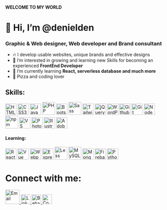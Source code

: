 #### WELCOME TO MY WORLD
# 👋 Hi, I’m @denielden
### Graphic & Web designer, Web developer and Brand consultant

- 🔥 I develop usable websites, unique brands and effective designs
- 👀 I’m interested in growing and learning new Skills for becoming an experienced **FrontEnd Developer**
- 🌱 I’m currently learning **React, serverless database and much more**
- 🍕 Pizza and coding lover 


## Skills:
<div align="left">
  <img alt="HTML5" src="https://cdn.jsdelivr.net/gh/devicons/devicon/icons/html5/html5-original.svg" width="35">
  <img alt="CSS3" src="https://cdn.jsdelivr.net/gh/devicons/devicon/icons/css3/css3-original.svg" width="35">
  <img alt="JavaScript" src="https://cdn.jsdelivr.net/gh/devicons/devicon/icons/javascript/javascript-original.svg" width="35">
  <img alt="PHP" src="https://cdn.jsdelivr.net/gh/devicons/devicon/icons/php/php-plain.svg" width="40">
  <img alt="Bootstrap" src="https://cdn.jsdelivr.net/gh/devicons/devicon/icons/bootstrap/bootstrap-original.svg" width="35">
  <img alt="Sass" src="https://cdn.jsdelivr.net/gh/devicons/devicon/icons/sass/sass-original.svg" width="40">
  <img alt="Tailwindcss" src="https://cdn.jsdelivr.net/gh/devicons/devicon/icons/tailwindcss/tailwindcss-plain.svg" width="35">  
  <img alt="jQuery" src="https://cdn.jsdelivr.net/gh/devicons/devicon/icons/jquery/jquery-plain-wordmark.svg" width="35">
  <img alt="WordPress" src="https://cdn.jsdelivr.net/gh/devicons/devicon/icons/wordpress/wordpress-plain.svg" width="35">
  <img alt="Github" src="https://cdn.jsdelivr.net/gh/devicons/devicon/icons/github/github-original.svg" width="35">
  <img alt="Git" src="https://cdn.jsdelivr.net/gh/devicons/devicon/icons/git/git-original.svg" width="35">
  <img alt="NodeJS" src="https://cdn.jsdelivr.net/gh/devicons/devicon/icons/nodejs/nodejs-original.svg" width="35">
  <img alt="npm" src="https://cdn.jsdelivr.net/gh/devicons/devicon/icons/npm/npm-original-wordmark.svg" width="40">
  <img alt="VS Code" src="https://cdn.jsdelivr.net/gh/devicons/devicon/icons/vscode/vscode-original.svg" width="35">
  <img alt="Photoshop" src="https://cdn.jsdelivr.net/gh/devicons/devicon/icons/photoshop/photoshop-plain.svg" width="35">
  <img alt="Illustrator" src="https://cdn.jsdelivr.net/gh/devicons/devicon/icons/illustrator/illustrator-plain.svg" width="35">
  <img alt="Adobe XD" src="https://cdn.jsdelivr.net/gh/devicons/devicon/icons/xd/xd-plain.svg" width="35">
</div>

#### Learning:
<div align="left">  
  <img alt="React" src="https://cdn.jsdelivr.net/gh/devicons/devicon/icons/react/react-original.svg" width="35">
  <img alt="Vue" src="https://cdn.jsdelivr.net/gh/devicons/devicon/icons/vuejs/vuejs-original.svg" width="35">
  <img alt="Webpack" src="https://cdn.jsdelivr.net/gh/devicons/devicon/icons/webpack/webpack-original.svg" width="35">
  <img alt="Express" src="https://cdn.jsdelivr.net/gh/devicons/devicon/icons/express/express-original.svg" width="35">
  <img alt="Less" src="https://cdn.jsdelivr.net/gh/devicons/devicon/icons/less/less-plain-wordmark.svg" width="40">
  <img alt="MySQL" src="https://cdn.jsdelivr.net/gh/devicons/devicon/icons/mysql/mysql-original-wordmark.svg" width="40">
  <img alt="MongoDB" src="https://cdn.jsdelivr.net/gh/devicons/devicon/icons/mongodb/mongodb-original.svg" width="35">
  <img alt="Firebase" src="https://cdn.jsdelivr.net/gh/devicons/devicon/icons/firebase/firebase-plain.svg" width="35">
  <img alt="Python" src="https://cdn.jsdelivr.net/gh/devicons/devicon/icons/python/python-original.svg" width="35">
</div>


# Connect with me:
<a href="mailto:deniel.den.1998@gmail.com" title="Contact me!">
   <img alt="Email" src="https://cdn.worldvectorlogo.com/logos/gmail-icon.svg" width="45">
</a>
<a href="https://www.linkedin.com/in/denielden" target="_blank" rel="noopener noreferrer" alt="LinkedIn">   
   <img alt="LinkedIn" src="https://cdn.jsdelivr.net/gh/devicons/devicon/icons/linkedin/linkedin-original.svg" width="30">
</a>
<a href="https://www.behance.net/denielden" target="_blank" rel="noopener noreferrer" title="Behance">   
   <img alt="Behance" src="https://cdn.jsdelivr.net/gh/devicons/devicon/icons/behance/behance-original.svg" width="30">
</a>
<a href="https://codepen.io/denielden/pens/public" target="_blank" rel="noopener noreferrer" title="CodePen">   
   <img alt="CodePen" src="https://cdn.jsdelivr.net/gh/devicons/devicon/icons/codepen/codepen-plain.svg" width="30">
</a>
